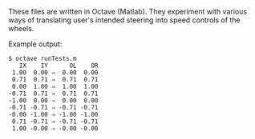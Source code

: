 These files are written in Octave (Matlab).
They experiment with various ways of translating user's intended steering into speed controls of the wheels.

Example output:

    $ octave runTests.m
       IX    IY      OL    OR
     1.00  0.00 ⇒  0.00  0.00
     0.71  0.71 ⇒  0.71  0.71
     0.00  1.00 ⇒  1.00  1.00
    -0.71  0.71 ⇒  0.71  0.71
    -1.00  0.00 ⇒  0.00  0.00
    -0.71 -0.71 ⇒ -0.71 -0.71
    -0.00 -1.00 ⇒ -1.00 -1.00
     0.71 -0.71 ⇒ -0.71 -0.71
     1.00 -0.00 ⇒ -0.00 -0.00
